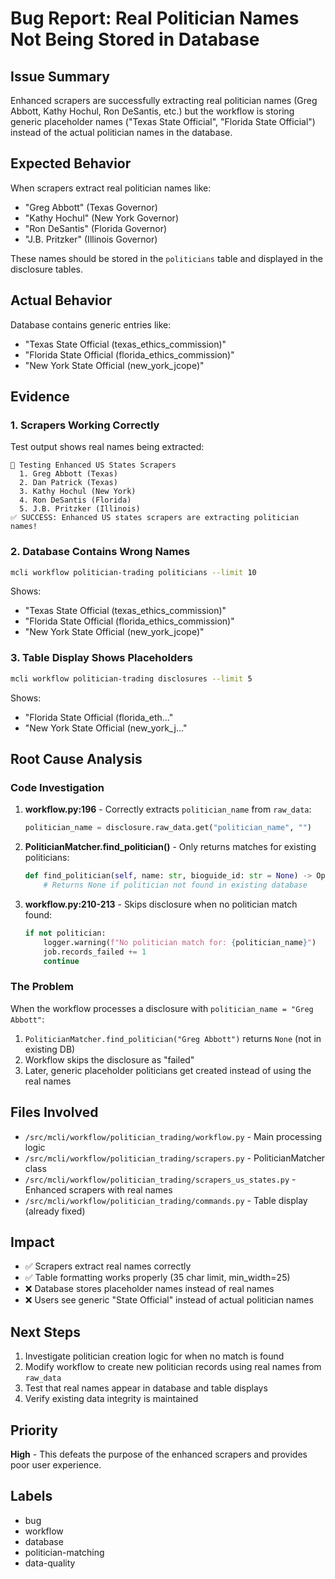 # Bug Report: Real Politician Names Not Being Stored in Database

## Issue Summary
Enhanced scrapers are successfully extracting real politician names (Greg Abbott, Kathy Hochul, Ron DeSantis, etc.) but the workflow is storing generic placeholder names ("Texas State Official", "Florida State Official") instead of the actual politician names in the database.

## Expected Behavior
When scrapers extract real politician names like:
- "Greg Abbott" (Texas Governor)
- "Kathy Hochul" (New York Governor) 
- "Ron DeSantis" (Florida Governor)
- "J.B. Pritzker" (Illinois Governor)

These names should be stored in the `politicians` table and displayed in the disclosure tables.

## Actual Behavior
Database contains generic entries like:
- "Texas State Official (texas_ethics_commission)"
- "Florida State Official (florida_ethics_commission)" 
- "New York State Official (new_york_jcope)"

## Evidence

### 1. Scrapers Working Correctly
Test output shows real names being extracted:
```
🧪 Testing Enhanced US States Scrapers
  1. Greg Abbott (Texas)
  2. Dan Patrick (Texas) 
  3. Kathy Hochul (New York)
  4. Ron DeSantis (Florida)
  5. J.B. Pritzker (Illinois)
✅ SUCCESS: Enhanced US states scrapers are extracting politician names!
```

### 2. Database Contains Wrong Names
```bash
mcli workflow politician-trading politicians --limit 10
```
Shows:
- "Texas State Official (texas_ethics_commission)"
- "Florida State Official (florida_ethics_commission)"
- "New York State Official (new_york_jcope)"

### 3. Table Display Shows Placeholders
```bash
mcli workflow politician-trading disclosures --limit 5
```
Shows:
- "Florida State Official (florida_eth..."
- "New York State Official (new_york_j..."

## Root Cause Analysis

### Code Investigation
1. **workflow.py:196** - Correctly extracts `politician_name` from `raw_data`:
   ```python
   politician_name = disclosure.raw_data.get("politician_name", "")
   ```

2. **PoliticianMatcher.find_politician()** - Only returns matches for existing politicians:
   ```python
   def find_politician(self, name: str, bioguide_id: str = None) -> Optional[Politician]:
       # Returns None if politician not found in existing database
   ```

3. **workflow.py:210-213** - Skips disclosure when no politician match found:
   ```python
   if not politician:
       logger.warning(f"No politician match for: {politician_name}")
       job.records_failed += 1
       continue
   ```

### The Problem
When the workflow processes a disclosure with `politician_name = "Greg Abbott"`:
1. `PoliticianMatcher.find_politician("Greg Abbott")` returns `None` (not in existing DB)
2. Workflow skips the disclosure as "failed"
3. Later, generic placeholder politicians get created instead of using the real names

## Files Involved
- `/src/mcli/workflow/politician_trading/workflow.py` - Main processing logic
- `/src/mcli/workflow/politician_trading/scrapers.py` - PoliticianMatcher class
- `/src/mcli/workflow/politician_trading/scrapers_us_states.py` - Enhanced scrapers with real names
- `/src/mcli/workflow/politician_trading/commands.py` - Table display (already fixed)

## Impact
- ✅ Scrapers extract real names correctly
- ✅ Table formatting works properly (35 char limit, min_width=25)
- ❌ Database stores placeholder names instead of real names
- ❌ Users see generic "State Official" instead of actual politician names

## Next Steps
1. Investigate politician creation logic for when no match is found
2. Modify workflow to create new politician records using real names from `raw_data`
3. Test that real names appear in database and table displays
4. Verify existing data integrity is maintained

## Priority
**High** - This defeats the purpose of the enhanced scrapers and provides poor user experience.

## Labels
- bug
- workflow
- database  
- politician-matching
- data-quality